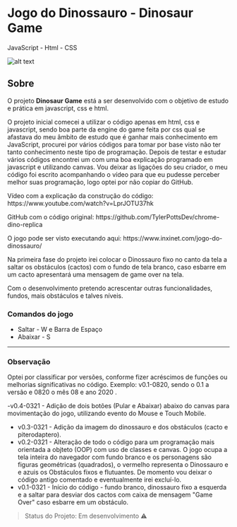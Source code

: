 # Jogo do Dinossauro - Dinosaur Game
JavaScript - Html - CSS

![alt text](https://github.com/imarcaos/Dinosaur-Game/blob/master/img/Dino-game-v01.png?raw=true)

## Sobre

<p>O projeto <strong>Dinosaur Game</strong> está a ser desenvolvido com o objetivo de estudo e prática em javascript, css e html.</p>

<p>O projeto inicial comecei a utilizar o código apenas em html, css e javascript, sendo boa parte da engine do game feita por css qual se afastava do meu âmbito de estudo que é ganhar mais conhecimento em JavaScript, procurei por vários códigos para tomar por base visto não ter tanto conhecimento neste tipo de programação. Depois de testar e estudar vários códigos encontrei um com uma boa explicação programado em javascript e utilizando canvas.
Vou deixar as ligações do seu criador, o meu código foi escrito acompanhando o vídeo para que eu pudesse perceber melhor suas programação, logo optei por não copiar do GitHub.</p>

<p>Vídeo com a explicação da construção do código: https://www.youtube.com/watch?v=LprJOTU37hk</p>
<p>GitHub com o código original: https://github.com/TylerPottsDev/chrome-dino-replica</p>

<p>O jogo pode ser visto executando aqui: https://www.inxinet.com/jogo-do-dinossauro/ </p>
<p>Na primeira fase do projeto irei colocar o Dinossauro fixo no canto da tela a saltar os obstáculos (cactos) com o fundo de tela branco, caso esbarre em um cacto apresentará uma mensagem de game over na tela.</p>
<p>Com o desenvolvimento pretendo acrescentar outras funcionalidades, fundos, mais obstáculos e talves níveis.<p>

### Comandos do jogo
- Saltar  - W e Barra de Espaço
- Abaixar - S

***
### Observação
 <p>Optei por classificar por versões, conforme fizer acréscimos de funções ou melhorias significativas no código.
 Exemplo: v0.1-0820, sendo o 0.1 a versão e 0820 o mês 08 e ano 2020 .<p>
 
 -v0.4-0321 - Adição de dois botões (Pular e Abaixar) abaixo do canvas para movimentação do jogo, utilizando evento do Mouse e Touch Mobile.
- v0.3-0321 - Adição da imagem do dinossauro e dos obstáculos (cacto e piterodaptero).
- v0.2-0321 - Alteração de todo o código para um programação mais orientada a objteto (OOP) com uso de classes e canvas. O jogo ocupa a tela inteira do navegador com fundo branco e os personagens são figuras geométricas (quadrados), o vermelho representa o Dinossauro e e azuis os Obstáculos fixos e flutuantes. De momento vou deixar o código antigo comentado e eventualmente irei excluí-lo.
- v0.1-0321 - Início do código - fundo branco, dinossauro fixo a esquerda e a saltar para desviar dos cactos com caixa de mensagem "Game Over" caso esbarre em um obstáculo.


> Status do Projeto: Em desenvolvimento :warning: